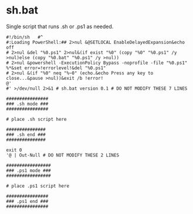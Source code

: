 # sh.bat
Single script that runs .sh or .ps1 as needed.

    #!/bin/sh   #^
    #:Loading PowerShell:## 2>nul &@SETLOCAL EnableDelayedExpansion&echo off
    # 2>nul &del "%0.ps1" 2>nul&(if exist "%0" (copy "%0" "%0.ps1" /y >nul)else (copy "%0.bat" "%0.ps1" /y >nul))
    # 2>nul &powershell -ExecutionPolicy Bypass -noprofile -file "%0.ps1" %*&set error=!errorlevel!&del "%0.ps1"
    # 2>nul &(if "%0" neq "%~0" (echo.&echo Press any key to close...&pause >nul))&exit /b !error!
    @'
    #' >/dev/null 2>&1 # sh.bat version 0.1 # DO NOT MODIFY THESE 7 LINES
    
    ################
    ### .sh mode ###
    ################
    
    # place .sh script here
    
    ###############
    ### .sh end ###
    ###############
    
    exit 0
    '@ | Out-Null # DO NOT MODIFY THESE 2 LINES
    
    #################
    ### .ps1 mode ###
    #################
    
    # place .ps1 script here
    
    ################
    ### .ps1 end ###
    ################
